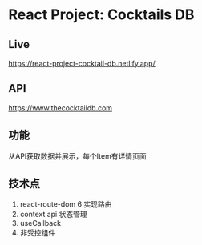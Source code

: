 # React Project: Cocktails DB

## Live
https://react-project-cocktail-db.netlify.app/

## API

https://www.thecocktaildb.com

## 功能
从API获取数据并展示，每个Item有详情页面

## 技术点

1. react-route-dom 6 实现路由
2. context api 状态管理
3. useCallback
4. 非受控组件

